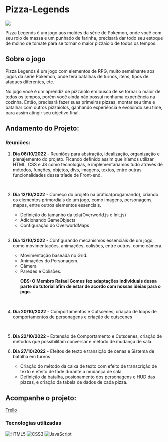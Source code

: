 <h1>Pizza-Legends</h1>

<img src="https://user-images.githubusercontent.com/112625422/194766013-62fc742c-096b-499d-901e-045cfa996b78.png">

<p>
  Pizza Legends é um jogo aos moldes da série de Pokemon, onde você com seu rolo de massa e um punhado de farinha, precisará dar todo seu estoque de molho de tomate para se tornar o maior pizzaiolo de todos os tempos.
</p>

<h2>Sobre o jogo</h2>

Pizza Legends é um jogo com elementos de RPG, muito semelhante aos jogos da série Pokemon, onde terá batalhas de turnos, itens, tipos de ataques diferentes, etc. 

No jogo você é um aprendiz de pizzaiolo em busca de se tornar o maior de todos os tempos, porém você ainda não possui nenhuma experiência na cozinha.
Então, precisará fazer suas primeiras pizzas, montar seu time e batalhar com outros pizzaiolos, ganhando experiência e evoluindo seu time, para assim atingir seu objetivo final.

<h2>Andamento do Projeto:</h2>

<h3>Reuniões:</h3>

  <ol>
    <li>
      <p>
        <b>Dia 06/10/2022</b> - Reuniões para abstração, idealização, organização e plenajemento do projeto. Ficando definido assim que iríamos utilizar HTML, CSS e JS como tecnologias, e implementaríamos tudo através de métodos, funções, objetos, divs, imagens, textos, entre outras funcionalidades dessa tríade de Front-end.
      </p>
    </li>
    <br/>
    <li>
      <p>
        <b>Dia 12/10/2022</b> - Começo do projeto na prática(progamando), criando os elementos primordiais de um jogo, como imagens, personagens, mapas, entre outros elementos essenciais.
      </p>
      <ul>
        <li>Definição do tamanho da tela(Overworld.js e Init.js)</li>
        <li>Adicionando GameObjects</li>
        <li>Configuração do OverworldMaps</li>
      </ul>
    </li>
    <br/>
    <li>
      <p>
        <b>Dia 13/10/2022</b> - Configurando mecanismos essenciais de um jogo, como movimentações, animações, colisões, entre outros, como câmera.
      </p>
      <ul>
        <li>Movimentação baseada no Grid.</li>
        <li>Animações do Personagem.</li>
        <li>Câmera</li>
        <li>Paredes e Colisões.
          <p><b>OBS: O Membro Rafael Gomes fez adaptações individuais dessa parte do tutorial afim de estar de acordo com nossas ideias para o jogo.</b></p>
        </li>
      </ul> 
    </li>
    <br/>
    <li>
      <p>
        <b>Dia 20/10/2022</b> - Comportamentos e Cutscenes, criação de loops de comportamentos de personagens e criação de cutscenes</p>
      </p>
    </li>
    <br/>
    <li>
      <p>
        <b>Dia 22/10/2022</b> - Extensão de Comportamento e Cutscenes, criação de métodos que possibilitam conversar e método de mudança de sala.
      </p>
    </li>
    <li>
      <p>
        <b>Dia 27/10/2022</b> - Efeitos de texto e transição de cenas e Sistema de batalha em turnos
      </p>
      <ul>
        <li>Criação do método da caixa de texto com efeito de transcrição de texto e efeito de fade durante a mudança de sala.</li>
        <li>Definição da batalha, posionamento dos personagens e HUD das pizzas, e criação da tabela de dados de cada pizza.</li>
      </ul>
    </li>
  </ol>

<h2>Acompanhe o projeto:</h2>
<a href="https://trello.com/b/5pph1wQT/pizza-legends-tutorial">Trello</a>

### Tecnologias utilizadas

![HTML5](https://img.shields.io/badge/html5-%23E34F26.svg?style=for-the-badge&logo=html5&logoColor=white)
![CSS3](https://img.shields.io/badge/css3-%231572B6.svg?style=for-the-badge&logo=css3&logoColor=white)
![JavaScript](https://img.shields.io/badge/javascript-%23323330.svg?style=for-the-badge&logo=javascript&logoColor=%23F7DF1E)
